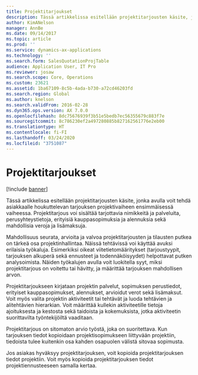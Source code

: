 ```yaml
---
title: Projektitarjoukset
description: Tässä artikkelissa esitellään projektitarjousten käsite, jonka avulla voit tehdä asiakkaalle houkuttelevan tarjouksen projektivaiheen ensimmäisessä vaiheessa. Projektitarjous voi sisältää tarjottavia nimikkeitä ja palveluita, perusyhteystietoja, erityisiä kauppasopimuksia ja alennuksia sekä mahdollisia veroja ja lisämaksuja.
author: KimANelson
manager: AnnBe
ms.date: 09/14/2017
ms.topic: article
ms.prod: ''
ms.service: dynamics-ax-applications
ms.technology: ''
ms.search.form: SalesQuotationProjTable
audience: Application User, IT Pro
ms.reviewer: josaw
ms.search.scope: Core, Operations
ms.custom: 23621
ms.assetid: 1ba67109-8c5b-4ada-b730-a72cd46203fd
ms.search.region: Global
ms.author: knelson
ms.search.validFrom: 2016-02-28
ms.dyn365.ops.version: AX 7.0.0
ms.openlocfilehash: 8dc75676939f3b51e5bedb7ec56355679c883f7e
ms.sourcegitcommit: 8c786230ef2a497280885b827162561776e2eb00
ms.translationtype: HT
ms.contentlocale: fi-FI
ms.lasthandoff: 03/24/2020
ms.locfileid: "3751087"
---
```

# <a name="project-quotations"></a>Projektitarjoukset

[!include [banner](../includes/banner.md)]

Tässä artikkelissa esitellään projektitarjousten käsite, jonka avulla voit tehdä asiakkaalle houkuttelevan tarjouksen projektivaiheen ensimmäisessä vaiheessa. Projektitarjous voi sisältää tarjottavia nimikkeitä ja palveluita, perusyhteystietoja, erityisiä kauppasopimuksia ja alennuksia sekä mahdollisia veroja ja lisämaksuja. 

Mahdollisuus seurata, arvioita ja valvoa projektitarjousten ja tilausten putkea on tärkeä osa projektinhallintaa. Näissä tehtävissä voi käyttää avuksi erilaisia työkaluja. Esimerkiksi oikeat viitetietomääritykset (tarjoustyypit, tarjouksen alkuperä sekä ennusteet ja todennäköisyydet) helpottavat putken analysoimista. Näiden työkalujen avulla voit luokitella syyt, miksi projektitarjous on voitettu tai hävitty, ja määrittää tarjouksen mahdollisen arvon. 

Projektitarjoukseen kirjataan projektin palvelut, sopimuksen perustiedot, erityiset kauppasopimukset, alennukset, arvioidut verot sekä lisämaksut. Voit myös valita projektin aktiviteetit tai tehtävät ja luoda tehtävien ja alitehtävien hierarkian. Voit määrittää kullekin aktiviteetille tietoja ajoituksesta ja kestosta sekä taidoista ja kokemuksista, jotka aktiviteetin suorittavilta työntekijöiltä vaaditaan. 

Projektitarjous on sitomaton arvio työstä, joka on suoritettava. Kun tarjouksen tiedot kopioidaan projektisopimukseen liittyvään projektiin, tiedoista tulee kuitenkin osa kahden osapuolen välistä sitovaa sopimusta. 

Jos asiakas hyväksyy projektitarjouksen, voit kopioida projektitarjouksen tiedot projektiin. Voit myös kopioida projektitarjouksen tiedot projektiennusteeseen samalla kertaa.



